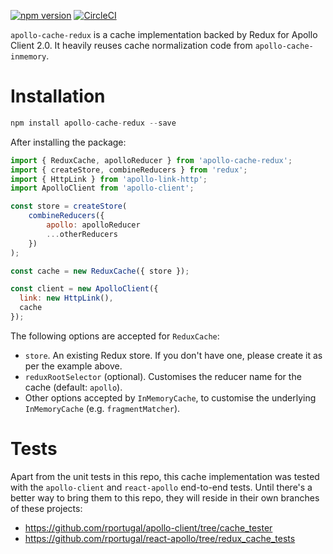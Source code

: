[![npm version](https://badge.fury.io/js/apollo-cache-redux.svg)](https://badge.fury.io/js/apollo-cache-redux) [![CircleCI](https://circleci.com/gh/rportugal/apollo-cache-redux.svg?style=svg)](https://circleci.com/gh/rportugal/apollo-cache-redux) 

`apollo-cache-redux` is a cache implementation backed by Redux for Apollo Client 2.0. 
It heavily reuses cache normalization code from `apollo-cache-inmemory`. 
 
# Installation
```javascript
npm install apollo-cache-redux --save
```

After installing the package:
```js
import { ReduxCache, apolloReducer } from 'apollo-cache-redux';
import { createStore, combineReducers } from 'redux';
import { HttpLink } from 'apollo-link-http';
import ApolloClient from 'apollo-client';

const store = createStore(
    combineReducers({
        apollo: apolloReducer
        ...otherReducers
    })
);

const cache = new ReduxCache({ store });

const client = new ApolloClient({
  link: new HttpLink(),
  cache
});
```

The following options are accepted for `ReduxCache`:
* `store`. An existing Redux store. If you don't have one, please create it as per the example above.
* `reduxRootSelector` (optional). Customises the reducer name for the cache (default: `apollo`).
* Other options accepted by `InMemoryCache`, to customise the underlying `InMemoryCache` (e.g. `fragmentMatcher`).


# Tests
Apart from the unit tests in this repo, this cache implementation was tested with the `apollo-client` and `react-apollo` end-to-end tests. 
Until there's a better way to bring them to this repo, they will reside in their own branches of these projects:
* https://github.com/rportugal/apollo-client/tree/cache_tester
* https://github.com/rportugal/react-apollo/tree/redux_cache_tests
